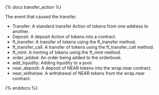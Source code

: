 {% docs transfer_action %}

The event that caused the transfer.

- Transfer: A standard transfer Action of tokens from one address to another.
- Deposit: A deposit Action of tokens into a contract.
- ft_transfer: A transfer of tokens using the ft_transfer method.
- ft_transfer_call: A transfer of tokens using the ft_transfer_call method.
- ft_mint: A minting of tokens using the ft_mint method.
- order_added: An order being added to the orderbook.
- add_liquidity: Adding liquidity to a pool.
- near_deposit: A deposit of NEAR tokens into the wrap.near contract.
- near_withdraw: A withdrawal of NEAR tokens from the wrap.near contract.

{% enddocs %}
